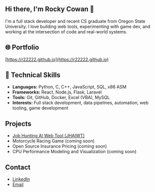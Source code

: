 ## Hi there, I'm Rocky Cowan 👋  
I'm a full stack developer and recent CS graduate from Oregon State University. I love building web tools, experimenting with game dev, and working at the intersection of code and real-world systems.

## 🌐 Portfolio  
[https://r22222.github.io](https://r22222.github.io)

## 🔧 Technical Skills
- **Languages:** Python, C, C++, JavaScript, SQL, x86 ASM  
- **Frameworks:** React, Node.js, Flask, Laravel  
- **Tools:** Git, GitHub, Docker, Excel (VBA), MySQL  
- **Interests:** Full stack development, data pipelines, automation, web tooling, game development

## Projects
- [Job Hunting AI Web Tool (JHAIWT)](https://github.com/GomeChas/JHAIWT)
- Motorcycle Racing Game (coming soon)
- Open Source Insurance Pricing (coming soon)
- CPU Performance Modeling and Visualization (coming soon)

## Contact
- [LinkedIn](https://www.linkedin.com/in/rocky-cowan-a82529239/)
- [Email](mailto:cowan.jrc@gmail.com)
